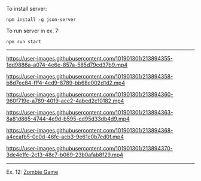 
To install server:

```
npm install -g json-server
```

To run server in ex. 7:

```
npm run start
```

---

https://user-images.githubusercontent.com/101901301/213894355-1dd9886a-a074-4e6e-857a-585d79cd37b9.mp4


https://user-images.githubusercontent.com/101901301/213894358-b8d7ec84-fff4-4cd9-8789-bb68e002d1d2.mp4


https://user-images.githubusercontent.com/101901301/213894360-960f719e-a789-4019-acc2-4abed2c10182.mp4


https://user-images.githubusercontent.com/101901301/213894363-8a81d865-4744-4e9d-b595-cd95d33db4d9.mp4


https://user-images.githubusercontent.com/101901301/213894368-a4ccafb5-0c0d-46fc-acb3-9e61c0b7ed0f.mp4


https://user-images.githubusercontent.com/101901301/213894370-3de4e1fc-2c13-48c7-b069-23b0afab8f29.mp4


---

Ex. 12: [Zombie Game](https://github.com/marcepanowyy/ZombieGame)

